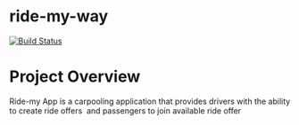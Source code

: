 # ride-my-way
[![Build Status](https://travis-ci.org/johngorithm/project-ride-my-way.svg?branch=master)](https://travis-ci.org/johngorithm/project-ride-my-way)

# Project Overview  

Ride-my App is a carpooling application that provides drivers with the ability to create ride offers  and passengers  to join available ride offer
